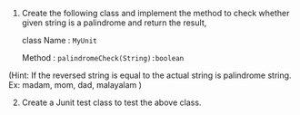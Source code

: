 1. Create the following class and implement the method to check whether given string is a palindrome and return the result,<br/>

   class Name : `MyUnit`

   Method : `palindromeCheck(String):boolean`

(Hint: If the reversed string is equal to the actual string is palindrome string. Ex: madam, mom, dad, malayalam )
 
2. Create a Junit test class to test the above class.